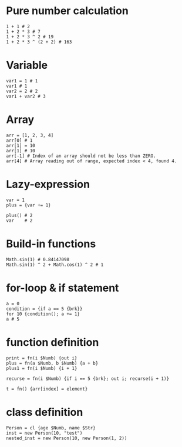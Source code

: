 # Pure number calculation

```calcrs
1 + 1 # 2
1 + 2 * 3 # 7
1 + 2 * 3 ^ 2 # 19
1 + 2 * 3 ^ (2 + 2) # 163
```

# Variable

```calcrs
var1 = 1 # 1
var1 # 1
var2 = 2 # 2
var1 + var2 # 3
```

# Array

```calcrs
arr = [1, 2, 3, 4]
arr[0] # 1
arr[1] = 10
arr[1] # 10
arr[-1] # Index of an array should not be less than ZERO.
arr[4] # Array reading out of range, expected index < 4, found 4.
```

# Lazy-expression

```calcrs
var = 1
plus = {var += 1}

plus() # 2
var    # 2
```

# Build-in functions

```calcrs
Math.sin(1) # 0.84147098
Math.sin(1) ^ 2 + Math.cos(1) ^ 2 # 1
```

# for-loop & if statement

```calcrs
a = 0
condition = {if a == 5 {brk}}
for 10 {condition(); a += 1}
a # 5
```

# function definition

```calcrs
print = fn(i $Numb) {out i}
plus = fn(a $Numb, b $Numb) {a + b}
plus1 = fn(i $Numb) {i + 1}

recurse = fn(i $Numb) {if i == 5 {brk}; out i; recurse(i + 1)}

t = fn() {arr[index] = element}
```

# class definition

```calcrs
Person = cl {age $Numb, name $Str}
inst = new Person(10, "test")
nested_inst = new Person(10, new Person(1, 2))
```